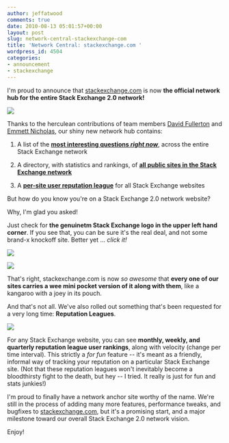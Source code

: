 ```yaml
---
author: jeffatwood
comments: true
date: 2010-08-13 05:01:57+00:00
layout: post
slug: network-central-stackexchange-com
title: 'Network Central: stackexchange.com '
wordpress_id: 4504
categories:
- announcement
- stackexchange
---
```



I'm proud to announce that [stackexchange.com](http://stackexchange.com) is now **the official network hub for the entire Stack Exchange 2.0 network!**



[![](http://blog.stackoverflow.com/wp-content/uploads/stackexchange-new-homepage.png)
](http://stackexchange.com)



Thanks to the herculean contributions of team members [David Fullerton](http://stackoverflow.com/users/91687/david-fullerton) and [Emmett Nicholas](http://stackoverflow.com/users/2749/emmett-nicholas), our shiny new network hub contains:







  1. A list of the **[most interesting questions _right now_](http://stackexchange.com)**, across the entire Stack Exchange network

  2. A directory, with statistics and rankings, of **[all public sites in the Stack Exchange network](http://stackexchange.com/sites)**

  3. A **[per-site user reputation league](http://stackexchange.com/leagues)** for all Stack Exchange websites




But how do you know you're on a Stack Exchange 2.0 network website?



Why, I'm glad you asked!



Just check for **the genuinetm Stack Exchange logo in the upper left hand corner**. If you see that, you can be sure it's the real deal, and not some brand-x knockoff site. Better yet ... _click it!_



![](http://blog.stackoverflow.com/wp-content/uploads/genuwine-stack-exchange-questions.png)



![](http://blog.stackoverflow.com/wp-content/uploads/genuwine-stack-exchange-sites.png)



That's right, stackexchange.com is now _so awesome_ that **every one of our sites carries a wee mini pocket version of it along with them**, like a kangaroo with a joey in its pouch.



And that's not all. We've also rolled out something that's been requested for a very long time: **Reputation Leagues**.



[![](http://blog.stackoverflow.com/wp-content/uploads/reputation-league-weekly.png)](http://stackexchange.com/leagues)



For any Stack Exchange website, you can see **monthly, weekly, and quarterly reputation league user rankings**, along with velocity (change per time interval). This strictly a _for fun_ feature -- it's meant as a friendly, informal way of tracking your reputation on a particular Stack Exchange site. (Not that these reputation leagues won't inevitably become a bloodthirsty fight to the death, but hey -- I tried. It really is just for fun and stats junkies!)



I'm proud to finally have a network anchor site worthy of the name. We're still in the process of adding many more features, performance tweaks, and bugfixes to [stackexchange.com](http://stackexchange.com), but it's a promising start, and a major milestone toward our overall Stack Exchange 2.0 network vision.



Enjoy!

